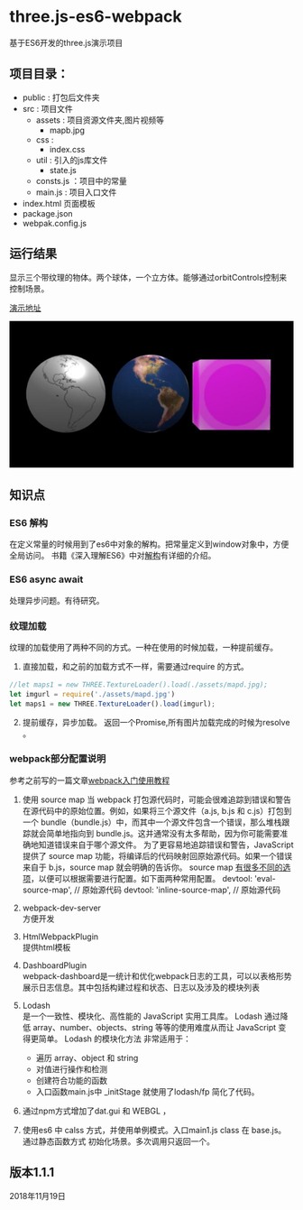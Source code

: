 # three.js-es6-webpack

基于ES6开发的three.js演示项目

## 项目目录：
- public : 打包后文件夹
- src : 项目文件
    - assets : 项目资源文件夹,图片视频等
        - mapb.jpg
    - css :
        - index.css
    - util : 引入的js库文件
        - state.js
    - consts.js ：项目中的常量
    - main.js : 项目入口文件
- index.html 页面模板
- package.json
- webpak.config.js


## 运行结果
显示三个带纹理的物体。两个球体，一个立方体。能够通过orbitControls控制来控制场景。

[演示地址](https://scqilin.github.io/three.js-es6-webpack/public/index.html)

![avatar](https://raw.githubusercontent.com/scqilin/three.js-es6-webpack/master/src/assets/es6-threejs.jpg)

## 知识点

### ES6 解构
在定义常量的时候用到了es6中对象的解构。把常量定义到window对象中，方便全局访问。
书籍《深入理解ES6》中对[解构](https://blog.csdn.net/lin5165352/article/details/82345899)有详细的介绍。

### ES6 async await
处理异步问题。有待研究。

### 纹理加载
纹理的加载使用了两种不同的方式。一种在使用的时候加载，一种提前缓存。
1. 直接加载，和之前的加载方式不一样，需要通过require 的方式。
```javascript
//let maps1 = new THREE.TextureLoader().load(./assets/mapd.jpg); 
let imgurl = require('./assets/mapd.jpg') 
let maps1 = new THREE.TextureLoader().load(imgurl);
```
2. 提前缓存，异步加载。
返回一个Promise,所有图片加载完成的时候为resolve 。

### webpack部分配置说明
参考之前写的一篇文章[webpack入门使用教程](https://blog.csdn.net/lin5165352/article/details/82285972)

1. 使用 source map
当 webpack 打包源代码时，可能会很难追踪到错误和警告在源代码中的原始位置。例如，如果将三个源文件（a.js, b.js 和 c.js）打包到一个 bundle（bundle.js）中，而其中一个源文件包含一个错误，那么堆栈跟踪就会简单地指向到 bundle.js。这并通常没有太多帮助，因为你可能需要准确地知道错误来自于哪个源文件。
为了更容易地追踪错误和警告，JavaScript 提供了 source map 功能，将编译后的代码映射回原始源代码。如果一个错误来自于 b.js，source map 就会明确的告诉你。
source map [有很多不同的选项](https://www.webpackjs.com/configuration/devtool/)，以便可以根据需要进行配置。如下面两种常用配置。
devtool: 'eval-source-map',   //  原始源代码 
devtool: 'inline-source-map', //  原始源代码 

2. webpack-dev-server  
方便开发

3. HtmlWebpackPlugin  
提供html模板

4. DashboardPlugin  
webpack-dashboard是一统计和优化webpack日志的工具，可以以表格形势展示日志信息。其中包括构建过程和状态、日志以及涉及的模块列表

5. Lodash  
是一个一致性、模块化、高性能的 JavaScript 实用工具库。
Lodash 通过降低 array、number、objects、string 等等的使用难度从而让 JavaScript 变得更简单。 
Lodash 的模块化方法 非常适用于：
    -  遍历 array、object 和 string
    -  对值进行操作和检测
    -  创建符合功能的函数
    -  入口函数main.js中 _initStage 就使用了lodash/fp 简化了代码。

6. 通过npm方式增加了dat.gui 和 WEBGL ，

7. 使用es6 中 calss 方式，并使用单例模式。入口main1.js  class 在 base.js。通过静态函数方式 初始化场景。多次调用只返回一个。

## 版本1.1.1
2018年11月19日
